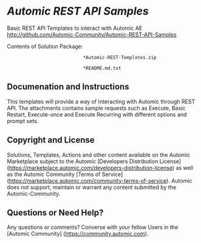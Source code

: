 *Automic REST API Samples*
=============


Basic REST API Templates to interact with Automic AE
http://github.com/Automic-Community/Automic-REST-API-Samples

<!-- List of attached files -->
Contents of Solution Package:

						
								*Automic-REST-Templates.zip
								
								*README.md.txt
								
						


Documenation and Instructions
---

<p>This templates will provide a way of Interacting with Automic through REST API. The attachments contains sample requests such as Execute, Basic Restart, Execute-once and Execute Recurring with different options and prompt sets.</p>

Copyright and License
---

Solutions, Templates, Actions and other content available on the Automic Marketplace subject to the Automic [Developers Distribution License] (https://marketplace.automic.com/developers-distribution-license) as well as the Automic Community [Terms of Service] (https://marketplace.automic.com/community-terms-of-service).
Automic does not support, maintain or warrant any content submitted by the Automic-Community.



Questions or Need Help? 
---
Any questions or comments? Converse with your fellow Users in the [Automic Community] (https://community.automic.com).